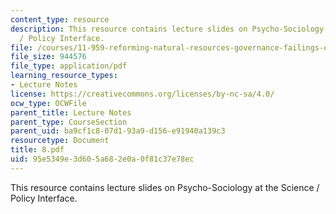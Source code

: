 ```yaml
---
content_type: resource
description: This resource contains lecture slides on Psycho-Sociology at the Science
  / Policy Interface.
file: /courses/11-959-reforming-natural-resources-governance-failings-of-scientific-rationalism-and-alternatives-for-building-common-ground-january-iap-2007/95e5349e3d605a682e0a0f81c37e78ec_8.pdf
file_size: 944576
file_type: application/pdf
learning_resource_types:
- Lecture Notes
license: https://creativecommons.org/licenses/by-nc-sa/4.0/
ocw_type: OCWFile
parent_title: Lecture Notes
parent_type: CourseSection
parent_uid: ba9cf1c8-07d1-93a9-d156-e91940a139c3
resourcetype: Document
title: 8.pdf
uid: 95e5349e-3d60-5a68-2e0a-0f81c37e78ec
---
```

This resource contains lecture slides on Psycho-Sociology at the Science / Policy Interface.